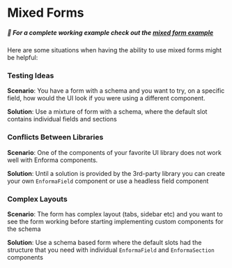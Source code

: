 # Mixed Forms

##### :notebook_with_decorative_cover: For a complete working example check out the [mixed form example](/examples/mixed-form.md)

Here are some situations when having the ability to use mixed forms might be helpful:

### Testing Ideas

**Scenario**: You have a form with a schema and you want to try, on a specific field, how would the UI look if you were using a different component. 

**Solution**: Use a mixture of form with a schema, where the default slot contains individual fields and sections 

### Conflicts Between Libraries  

**Scenario**: One of the components of your favorite UI library does not work well with Enforma components.

**Solution**: Until a solution is provided by the 3rd-party library you can create your own `EnformaField` component or use a headless field component

### Complex Layouts

**Scenario**: The form has complex layout (tabs, sidebar etc) and you want to see the form working before starting implementing custom components for the schema

**Solution**: Use a schema based form where the default slots had the structure that you need with individual `EnformaField` and `EnformaSection` components 
